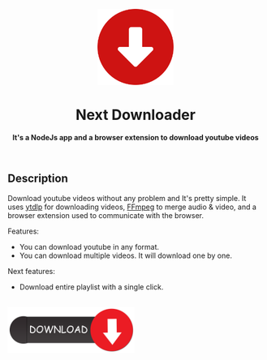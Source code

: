 <p align="center">
  <img width="150" src="./logo.png">
</p>
<h1 align="center"> Next Downloader </h1>
<p align="center">
  <b >It's a NodeJs app and a browser extension to download youtube videos</b>
</p>

<br>

## Description
Download youtube videos without any problem and It's pretty simple. It uses [ytdlp](https://github.com/yt-dlp/yt-dlp) for downloading videos, [FFmpeg](https://ffmpeg.org) to merge audio & video, and a browser extension used to communicate with the browser.

Features:

* You can download youtube in any format.
* You can download multiple videos. It will download one by one.

Next features:

* Download entire playlist with a single click.

<br>

<a href="https://mail.google.com/">
<img width="250" src="./download.png">
</a>

